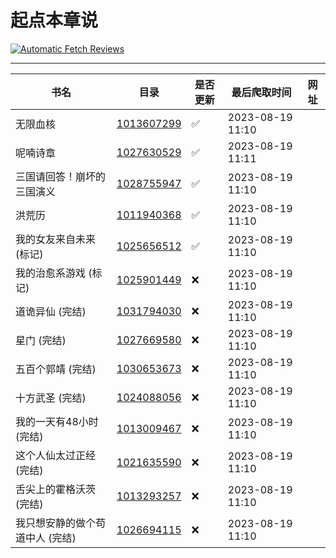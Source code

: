 # 起点本章说
[![Automatic Fetch Reviews](https://github.com/auto-bot-ty/qidian-chapterReview/actions/workflows/fetch.yml/badge.svg?branch=dev)](https://github.com/auto-bot-ty/qidian-chapterReview/actions/workflows/fetch.yml)

---- 
| 书名 | 目录 | 是否更新 | 最后爬取时间 | 网址 |
| --- | --- | --- | --- | --- |
| 无限血核 | [1013607299](https://github.com/auto-bot-ty/qidian-chapterReview/tree/master/docs/category/1013607299.md) | ✅ | 2023-08-19 11:10|  |
| 呢喃诗章 | [1027630529](https://github.com/auto-bot-ty/qidian-chapterReview/tree/master/docs/category/1027630529.md) | ✅ | 2023-08-19 11:11|  |
| 三国请回答！崩坏的三国演义 | [1028755947](https://github.com/auto-bot-ty/qidian-chapterReview/tree/master/docs/category/1028755947.md) | ✅ | 2023-08-19 11:10|  |
| 洪荒历 | [1011940368](https://github.com/auto-bot-ty/qidian-chapterReview/tree/master/docs/category/1011940368.md) | ✅ | 2023-08-19 11:10|  |
| 我的女友来自未来 (标记) | [1025656512](https://github.com/auto-bot-ty/qidian-chapterReview/tree/master/docs/category/1025656512.md) | ✅ | 2023-08-19 11:10|  |
| 我的治愈系游戏 (标记) | [1025901449](https://github.com/auto-bot-ty/qidian-chapterReview/tree/master/docs/category/1025901449.md) | ❌ | 2023-08-19 11:10|  |
| 道诡异仙 (完结) | [1031794030](https://github.com/auto-bot-ty/qidian-chapterReview/tree/master/docs/category/1031794030.md) | ❌ | 2023-08-19 11:10|  |
| 星门 (完结) | [1027669580](https://github.com/auto-bot-ty/qidian-chapterReview/tree/master/docs/category/1027669580.md) | ❌ | 2023-08-19 11:10|  |
| 五百个郭靖 (完结) | [1030653673](https://github.com/auto-bot-ty/qidian-chapterReview/tree/master/docs/category/1030653673.md) | ❌ | 2023-08-19 11:10|  |
| 十方武圣 (完结) | [1024088056](https://github.com/auto-bot-ty/qidian-chapterReview/tree/master/docs/category/1024088056.md) | ❌ | 2023-08-19 11:10|  |
| 我的一天有48小时 (完结) | [1013009467](https://github.com/auto-bot-ty/qidian-chapterReview/tree/master/docs/category/1013009467.md) | ❌ | 2023-08-19 11:10|  |
| 这个人仙太过正经 (完结) | [1021635590](https://github.com/auto-bot-ty/qidian-chapterReview/tree/master/docs/category/1021635590.md) | ❌ | 2023-08-19 11:10|  |
| 舌尖上的霍格沃茨 (完结) | [1013293257](https://github.com/auto-bot-ty/qidian-chapterReview/tree/master/docs/category/1013293257.md) | ❌ | 2023-08-19 11:10|  |
| 我只想安静的做个苟道中人 (完结) | [1026694115](https://github.com/auto-bot-ty/qidian-chapterReview/tree/master/docs/category/1026694115.md) | ❌ | 2023-08-19 11:10|  |